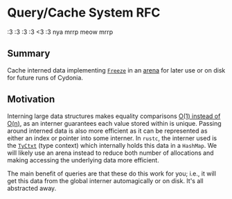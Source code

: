 # Query/Cache System RFC

:3 :3 :3 :3 <3 :3
nya mrrp meow mrrp

## Summary

Cache interned data implementing [`Freeze`](https://stdrs.dev/nightly/x86_64-unknown-linux-gnu/core/marker/trait.Freeze.html) in an [arena](https://stackoverflow.com/questions/12825148/what-is-the-meaning-of-the-term-arena-in-relation-to-memory) for later use or on disk for future runs of Cydonia.

## Motivation

Interning large data structures makes equality comparisons [O(1) instead of O(n)](https://matklad.github.io/2020/03/22/fast-simple-rust-interner.html), as an interner guarantees each value stored within is unique. Passing around interned data is also more efficient as it can be represented as either an index or pointer into some interner. In `rustc`, the interner used is the [`TyCtxt`](https://doc.rust-lang.org/nightly/nightly-rustc/rustc_middle/ty/struct.TyCtxt.html) (type context) which internally holds this data in a `HashMap`. We will likely use an arena instead to reduce both number of allocations and making accessing the underlying data more efficient.

The main benefit of queries are that these do this work for you; i.e., it will get this data from the global interner automagically or on disk. It's all abstracted away.
